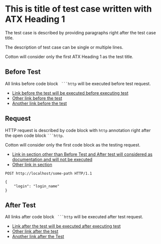 # This is title of test case written with ATX Heading 1

The test case is described by providing paragraphs right after the test case title.

The description of test case can be single or multiple lines.

Cotton will consider only the first ATX Heading 1 as the test title.

## Before Test

All links before code block ` ```http` will be executed before test request.

* [Link before the test will be executed before executing test](somelink.md)
* [Other link before the test](before.md)
* [Another link before the test](before2.md)

## Request

HTTP request is described by code block with `http` annotation right after the open code block ` ```http `.

Cotton will consider only the first code block as the testing request.

* [Link in section other than Before Test and After test will considered as documentation and will not be executed](link)
* [Other link in section](link)

```http
POST http://localhost/some-path HTTP/1.1

{
    "login": "login_name"
}
```

## After Test

All links after code block ` ```http` will be executed after test request.

* [Link after the test will be executed after executing test](somelink.md)
* [Other link after the test](after.md)
* [Another link after the Test](after2.md)
